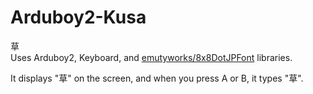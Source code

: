 # Arduboy2-Kusa

草  
Uses Arduboy2, Keyboard, and [emutyworks/8x8DotJPFont](https://github.com/emutyworks/8x8DotJPFont) libraries.

It displays "草" on the screen, and when you press A or B, it types "草".
